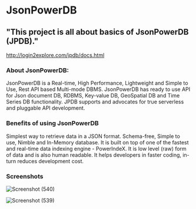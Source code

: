 # JsonPowerDB
## "This project is all about basics of JsonPowerDB (JPDB)."
http://login2explore.com/jpdb/docs.html
### About JsonPowerDB:
JsonPowerDB is a Real-time, High Performance, Lightweight and Simple to Use, Rest API based Multi-mode DBMS. JsonPowerDB has ready to use API for Json document DB, RDBMS, Key-value DB, GeoSpatial DB and Time Series DB functionality. JPDB supports and advocates for true serverless and pluggable API development.

### Benefits of using JsonPowerDB
Simplest way to retrieve data in a JSON format.
Schema-free, Simple to use, Nimble and In-Memory database.
It is built on top of one of the fastest and real-time data indexing engine - PowerIndeX.
It is low level (raw) form of data and is also human readable.
It helps developers in faster coding, in-turn reduces development cost.

### Screenshots

![Screenshot (540)](https://user-images.githubusercontent.com/87981164/155658950-3a1a4d29-21f4-452f-a7d9-66ec2b85756e.png)

![Screenshot (539)](https://user-images.githubusercontent.com/87981164/155658743-e95ca258-f8f3-4a23-8cad-59c2e4c9bc0c.png)

